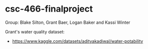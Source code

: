 # csc-466-finalproject
Group: Blake Silton, Grant Baer, Logan Baker and Kassi Winter



Grant's water quality dataset: 
- https://www.kaggle.com/datasets/adityakadiwal/water-potability
